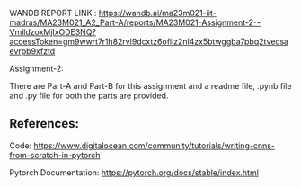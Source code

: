 WANDB REPORT LINK :
https://wandb.ai/ma23m021-iit-madras/MA23M021_A2_Part-A/reports/MA23M021-Assignment-2--VmlldzoxMjIxODE3NQ?accessToken=gm9wwrt7r1h82rvl9dcxtz6ofiiz2nl4zx5btwggba7pbq2tvecsaevrpb9xfztd

Assignment-2:

There are Part-A and Part-B for this assignment and a readme file, .pynb file and .py file for both the parts are provided.

## References:
Code:
https://www.digitalocean.com/community/tutorials/writing-cnns-from-scratch-in-pytorch

Pytorch Documentation:
https://pytorch.org/docs/stable/index.html
